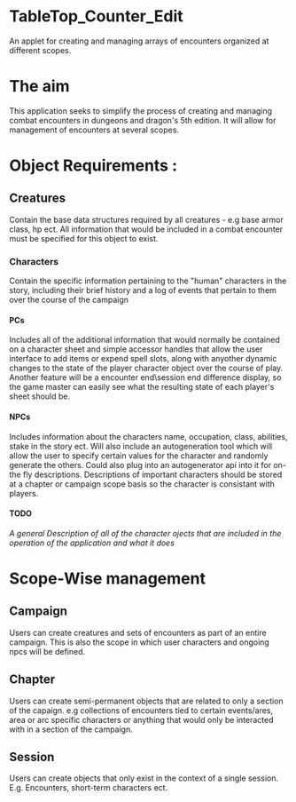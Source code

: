 # TableTop_Counter_Edit
An applet for creating and managing arrays of encounters organized at different scopes.
<h1> The aim </h1>

This application seeks to simplify the process of creating and managing combat encounters in dungeons and dragon's 5th edition. It will allow for management of encounters at several scopes.
<h1>Object Requirements :</h1>

<h2> Creatures </h2>
Contain the base data structures required by all creatures - e.g base armor class, hp ect. All information that would be included in a combat encounter must be specified for this object to exist.
<h3> Characters</h3>
Contain the specific information pertaining to the "human" characters in the story, including their brief history and a log of events that pertain to them over the course of the campaign
<h4> PCs </h4>
Includes all of the additional information that would normally be contained on a character sheet and simple accessor handles that allow the user interface to add items or expend spell slots, along with anyother dynamic changes to the state of the player character object over the course of play. Another feature will be a encounter end\session end difference display, so the game master can easily see what the resulting state of each player's sheet should be.

<h4> NPCs </h4>
Includes information about the characters name, occupation, class, abilities, stake in the story ect. Will also include an autogeneration tool which will allow the user to specify certain values for the character and randomly generate the others. Could also plug into an autogenerator api into it for on-the fly descriptions.<break/>
Descriptions of important characters should be stored at a chapter or campaign scope basis so the character is consistant with players.

<h4> TODO </h4> 
<i>A general Description of all of the character ojects that are included in the operation of the application and what it does</i>

<h1> Scope-Wise management </h1>
<h2> Campaign </h2>
Users can create creatures and sets of encounters as part of an entire campaign. This is also the scope in which user characters and ongoing npcs will be defined.
<h2> Chapter</h2>
Users can create semi-permanent objects that are related to only a section of the capaign. e.g collections of encounters tied to certain events/ares, area or arc specific characters or anything that would only be interacted with in a section of the campaign.
<h2> Session </h2>
Users can create objects that only exist in the context of a single session. E.g. Encounters, short-term characters ect.
